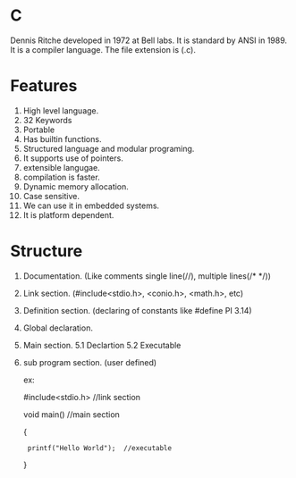 # C
Dennis Ritche developed in 1972 at Bell labs.
It is standard by ANSI in 1989. It is a compiler language. The file extension is (.c).
# Features
1. High level language.
2. 32 Keywords
3. Portable
4. Has builtin functions.
5. Structured language and modular programing. 
6. It supports use of pointers.
7. extensible langugae.
8. compilation is faster.
9. Dynamic memory allocation.
10. Case sensitive.
11. We can use it in embedded systems.
12. It is platform dependent.
# Structure
1. Documentation. (Like comments single line(//), multiple lines(/* */))
2. Link section. (#include<stdio.h>, <conio.h>, <math.h>, etc)
3. Definition section. (declaring of constants like #define PI 3.14)
4. Global declaration.
5. Main section.
   5.1 Declartion
   5.2 Executable
6. sub program section. (user defined)
   
   ex:

   #include<stdio.h>   //link section

    void main()         //main section

    {

        printf("Hello World");  //executable 

    }
